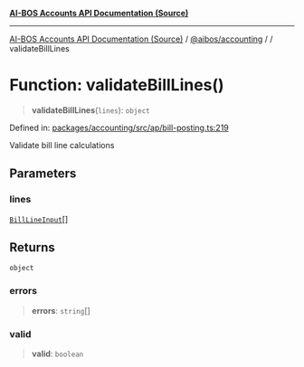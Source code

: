 [**AI-BOS Accounts API Documentation (Source)**](../../../README.md)

***

[AI-BOS Accounts API Documentation (Source)](../../../README.md) / [@aibos/accounting](../README.md) / [](../README.md) / validateBillLines

# Function: validateBillLines()

> **validateBillLines**(`lines`): `object`

Defined in: [packages/accounting/src/ap/bill-posting.ts:219](https://github.com/pohlai88/accounts/blob/48103fb36d28b2b9bfb33472b6de2f719773cde9/packages/accounting/src/ap/bill-posting.ts#L219)

Validate bill line calculations

## Parameters

### lines

[`BillLineInput`](../interfaces/BillLineInput.md)[]

## Returns

`object`

### errors

> **errors**: `string`[]

### valid

> **valid**: `boolean`
